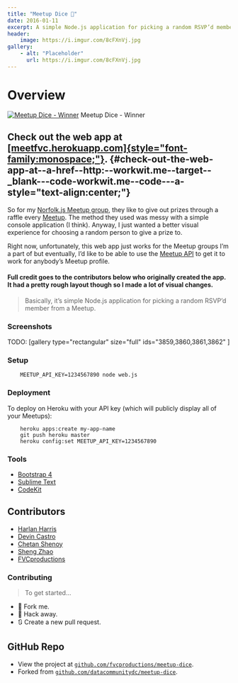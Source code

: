 ```yaml
---
title: "Meetup Dice 🎲"
date: 2016-01-11
excerpt: A simple Node.js application for picking a random RSVP’d member from a Meetup.
header:
    image: https://i.imgur.com/8cFXnVj.jpg
gallery:
    - alt: "Placeholder"
      url: https://i.imgur.com/8cFXnVj.jpg
---
```


Overview
========

[![Meetup Dice -
Winner](https://fvcproductions.files.wordpress.com/2016/01/meetupdice-winner.png)](https://fvcproductions.files.wordpress.com/2016/01/meetupdice-winner.png)
Meetup Dice - Winner

Check out the web app at [[meetfvc.herokuapp.com]{style="font-family:monospace;"}](https://meetfvc.herokuapp.com). {#check-out-the-web-app-at--a-href--http:--workwit.me--target--_blank---code-workwit.me--code---a- style="text-align:center;"}
-----------------

So for my [Norfolk.js Meetup group](https://meetup.com/NorfolkJS), they
like to give out prizes through a raffle every
[Meetup](https://meetup.com). The method they used was messy with a
simple console application (I think). Anyway, I just wanted a better
visual experience for choosing a random person to give a prize to.

Right now, unfortunately, this web app just works for the Meetup groups
I’m a part of but eventually, I’d like to be able to use the [Meetup
API](https://www.meetup.com/meetup_api/) to get it to work for anybody’s
Meetup profile.

#### Full credit goes to the contributors below who originally created the app. It had a pretty rough layout though so I made a lot of visual changes.

> Basically, it’s simple Node.js application for picking a random RSVP’d
> member from a Meetup.

### Screenshots

TODO: [gallery type="rectangular" size="full" ids="3859,3860,3861,3862"
]

### Setup

        MEETUP_API_KEY=1234567890 node web.js

### Deployment

To deploy on Heroku with your API key (which will publicly display all
of your Meetups):

        heroku apps:create my-app-name
        git push heroku master
        heroku config:set MEETUP_API_KEY=1234567890

### Tools

- [Bootstrap 4](https://v4-alpha.getbootstrap.com/)
- [Sublime Text](https://github.com/fvcproductions/Sublime)
- [CodeKit](https://incident57.com/codekit/)

Contributors
------------

- [Harlan Harris](https://github.com/HarlanH)
- [Devin Castro](https://github.com/ddcast)
- [Chetan Shenoy](https://github.com/cshenoy)
- [Sheng Zhao](https://github.com/itsheng)
- [FVCproductions](https://github.com/fvcproductions)

### Contributing

> To get started…

-   🍴 Fork me.
-   🔨 Hack away.
-   🔃 Create a new pull request.

GitHub Repo
-----------

-   View the project at
    [`github.com/fvcproductions/meetup-dice`](https://github.com/fvcproductions/meetup-dice).
-   Forked from
    [`github.com/datacommunitydc/meetup-dice`](https://github.com/datacommunitydc/meetup-dice).
